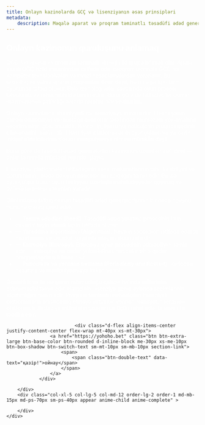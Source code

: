 ```yaml
---
title: Onlayn kazinolarda GСÇ və lisenziyanın əsas prinsipləri
metadata:
    description: Məqalə aparat və proqram təminatlı təsadüfi ədəd generatorları (GСÇ) və lisenziyalaşdırmanın onlayn kazinolarda şəffaflıq və təhlükəsizlik təminatına təsiri barədə məlumat verir.
---
```

  

<section class="cover-background" style="background-image: url('{{ media['user://themes/quark/jpg/bg2.jpg'].url()|raw }}');">
    <div class="container ">
    <div class="row align-items-center justify-content-center">
        <div class="col-xl-7 col-lg-7 col-md-12 last-paragraph-no-margin order-lg-1 order-2 appear anime-child anime-complete">
            <h1 style="color: #ffffff; ">Onlayn kazinonun quruluşunu anlamaq</h1>
<p style="color: #ffffff; ">GСÇ-ləri aparat və proqram təminatlı olmaqla iki qrupa bölmək olar. Aparat əsaslı GСÇ fiziki imkanlardan istifadə edir, proqram təminatlı GСÇ isə kompüter texnologiyaları və riyazi hesablamalardan yararlanır. Bu texnologiya yalnız aparat proqramları üçün deyil, həm də jackpotların oyununda tətbiq olunur. Belə texnologiyalar sayəsində oyun prosesi təhlükəsiz və rahat mühitdə təmin edilir. Buna görə də istifadəçilər qumar məzmununun şəffaflığı barədə narahat olmamalıdırlar.</p>
        <p style="color: #ffffff; ">Onlayn kazinolarda əhəmiyyətli rol lisenziyaya məxsusdur. Lisenziyanın olması ədalətliliyin və müstəqil auditorlar tərəfindən müntəzəm yoxlamaların keçirilməsinin göstəricisidir. Həmçinin, lisenziya nəticələrin proqnozlaşdırıla bilməməsini təmin edir. Lisenziyalı platformalarda oyunçuların və ya kazino inkişaf etdiricilərinin slotları manipulyasiya etməsi mümkün deyil.</p>
        <p style="color: #ffffff; ">Buna görə də təsadüfi ədəd generatorları kazinonun özündən asılı deyil — onlar tamamilə müstəqil rejimdə işləyir.</p>
        <p style="color: #ffffff; ">Lisenziyalı platformalar istifadəçinin şəxsi məlumatlarının təhlükəsizliyini və qorunmasını, eləcə də oyun nəticələrinin açıqlığını təmin edir. Bu isə oyunçulara bütün oyun fəaliyyəti üzərində məhdudiyyətlər qoymaq və özünüidarəetmə imkanları yaradır.</p>
        <p style="color: #ffffff; ">Günümüzdə tətbiq olunan təsadüfi ədəd generatorlarının bir neçə növünü nümunə olaraq qeyd edək:</p>
        <ul>
            <li style="color: #ffffff; ">— <strong>Toxum ədədləri (Seed)</strong>. Təsadüfi ədəd yaratma prosesinin ilkin dəyərini təyin etmək üçün istifadə olunur.</li>
            <li style="color: #ffffff; ">— <strong>Yaradılma alqoritmləri (Algorithm)</strong>. Neyron şəbəkələri istifadə edərək hazırlanmış və təsadüfi qaydada işləyən alqoritmlərdir.</li>
            <li style="color: #ffffff; ">— <strong>Entropiya (Entropy)</strong>. Entropiya oyun prosesinin ədalətliliyini təmin edir — entropiya nə qədər yüksəkdirsə, nəticələr bir o qədər proqnozlaşdırıla bilməz olur.</li>
            <li style="color: #ffffff; ">— <strong>Periodiklik və yenidən başlama (Periodicity and Restart)</strong>. Xaricdən nəzarətə və manipulyasiyaya imkan vermir.</li>
        </ul>
        <p style="color: #ffffff; ">Ədalətlilik və lisenziyanın mövcudluğu qələbə halında mükafatın ödənilməsini təmin edir. Həmçinin, lisenziya geniş əyləncə seçimlərinin əlçatanlığını təmin edir. Proqram təminatı istehsalçıları lisenziyalı platformalarla əməkdaşlıq etməyə üstünlük verirlər. Nəhayət, lisenziyalı platforma istifadəçiyə mükafatın çıxarılması üçün rahat ödəniş sistemləri təqdim edir.</p>
			

			                 <div class="d-flex align-items-center justify-content-center flex-wrap mt-40px xs-mt-30px">
                    <a href="https://yohoho.bet" class="btn btn-extra-large btn-base-color btn-rounded d-inline-block me-30px xs-me-10px btn-box-shadow btn-switch-text sm-mt-10px sm-mb-10px section-link">
                        <span>
                            <span class="btn-double-text" data-text="қазір!">ойнау</span>
                        </span>
                    </a>
                </div>	
 					
        </div>
        <div class="col-xl-5 col-lg-5 col-md-12 order-lg-2 order-1 md-mb-15px md-ps-70px sm-ps-40px appear anime-child anime-complete" > 
             
        </div>	
    </div>    
</div>         
</section>
























